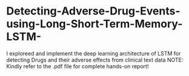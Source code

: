 # Detecting-Adverse-Drug-Events-using-Long-Short-Term-Memory-LSTM-
I exploreed and implement the deep learning architecture of LSTM for detecting Drugs and their adverse effects from clinical text data
NOTE: Kindly refer to the .pdf file for complete hands-on report!
